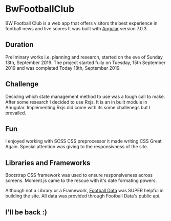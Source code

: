 # BwFootballClub

BW Football Club is a web app that offers visitors the best experience in football news and live scores
It was built with [Angular](https://angular.io) version 7.0.3.

## Duration

Preliminary works i.e. planning and research, started on the eve of Sunday 13th, September 2019. The project started fully on Tuesday, 15th September 2019 and was completed Today 18th, September 2019.

## Challenge

Deciding which state management method to use was a tough call to make. After some research I decided to use Rxjs. It is an in built module in Anugular. 
Implementing Rxjs did come with its some challenegs but I prevailed.

## Fun

I enjoyed working with SCSS CSS preprocessor it made writing CSS Great Again.
Special attention was giving to the responsivness of the site.

## Libraries and Frameworks 

Bootstrap CSS framework was used to ensure responsiveness across screens.
Moment.js came to the rescue with it's date formating powers.

Although not a Library or a Framework, [Football Data](https://www.football-data.org) was SUPER helpful in building the site.
All data was provided through Football Data's public api.


## I'll be back :)